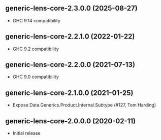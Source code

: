 ## generic-lens-core-2.3.0.0 (2025-08-27)
- GHC 9.14 compatibility

## generic-lens-core-2.2.1.0 (2022-01-22)
- GHC 9.2 compatibility

## generic-lens-core-2.2.0.0 (2021-07-13)
- GHC 9.0 compatibility

## generic-lens-core-2.1.0.0 (2021-01-25)
- Expose Data.Generics.Product.Internal.Subtype (#127, Tom Harding)

## generic-lens-core-2.0.0.0 (2020-02-11)
- Initial release
